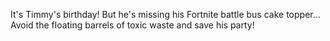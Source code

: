 It's Timmy's birthday!
But he's missing his Fortnite battle bus cake topper...
Avoid the floating barrels of toxic waste and save his party!
